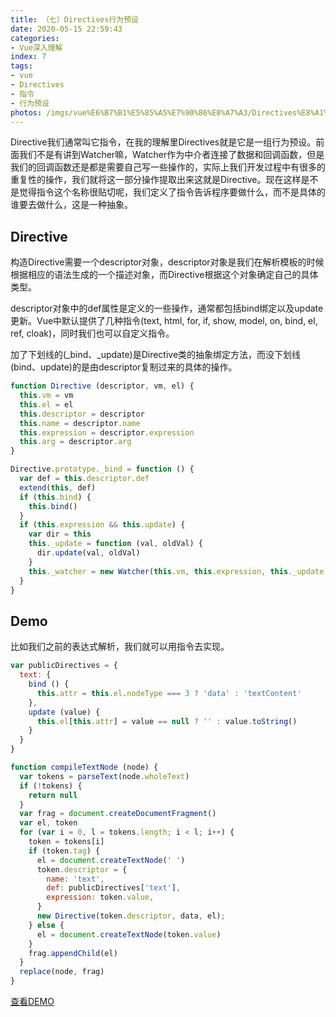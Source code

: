 ```yaml
---
title: （七）Directives行为预设
date: 2020-05-15 22:59:43
categories:
- Vue深入理解
index: 7
tags:
- vue
- Directives
- 指令
- 行为预设
photos: /imgs/vue%E6%B7%B1%E5%85%A5%E7%90%86%E8%A7%A3/Directives%E8%A1%8C%E4%B8%BA%E9%A2%84%E8%AE%BE.jpg
---
```


Directive我们通常叫它指令，在我的理解里Directives就是它是一组行为预设。前面我们不是有讲到Watcher嘛，Watcher作为中介者连接了数据和回调函数，但是我们的回调函数还是都是需要自己写一些操作的，实际上我们开发过程中有很多的重复性的操作，我们就将这一部分操作提取出来这就是Directive。现在这样是不是觉得指令这个名称很贴切呢，我们定义了指令告诉程序要做什么，而不是具体的谁要去做什么，这是一种抽象。

<!--more-->

## Directive

构造Directive需要一个descriptor对象，descriptor对象是我们在解析模板的时候根据相应的语法生成的一个描述对象，而Directive根据这个对象确定自己的具体类型。

descriptor对象中的def属性是定义的一些操作，通常都包括bind绑定以及update更新。Vue中默认提供了几种指令(text, html, for, if, show, model, on, bind, el, ref, cloak)，同时我们也可以自定义指令。

加了下划线的(_bind、_update)是Directive类的抽象绑定方法，而没下划线(bind、update)的是由descriptor复制过来的具体的操作。

``` javascript
function Directive (descriptor, vm, el) {
  this.vm = vm
  this.el = el
  this.descriptor = descriptor
  this.name = descriptor.name
  this.expression = descriptor.expression
  this.arg = descriptor.arg
}

Directive.prototype._bind = function () {
  var def = this.descriptor.def
  extend(this, def)
  if (this.bind) {
    this.bind()
  }
  if (this.expression && this.update) {
    var dir = this
    this._update = function (val, oldVal) {
      dir.update(val, oldVal)
    }
    this._watcher = new Watcher(this.vm, this.expression, this._update)
  }
}
```

## Demo

比如我们之前的表达式解析，我们就可以用指令去实现。

``` javascript
var publicDirectives = {
  text: {
    bind () {
      this.attr = this.el.nodeType === 3 ? 'data' : 'textContent'
    },
    update (value) {
      this.el[this.attr] = value == null ? '' : value.toString()
    }
  }
}

function compileTextNode (node) {
  var tokens = parseText(node.wholeText)
  if (!tokens) {
    return null
  }
  var frag = document.createDocumentFragment()
  var el, token
  for (var i = 0, l = tokens.length; i < l; i++) {
    token = tokens[i]
    if (token.tag) {
      el = document.createTextNode(' ')
      token.descriptor = {
        name: 'text',
        def: publicDirectives['text'],
        expression: token.value,
      }
      new Directive(token.descriptor, data, el);
    } else {
      el = document.createTextNode(token.value)
    }
    frag.appendChild(el)
  }
  replace(node, frag)
}
```

[查看DEMO](/demo/vue%E6%B7%B1%E5%85%A5%E7%90%86%E8%A7%A3/Directives%E8%A1%8C%E4%B8%BA%E9%A2%84%E8%AE%BE.html)